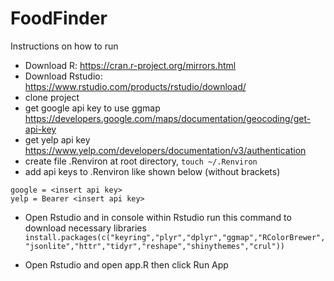 # FoodFinder
Instructions on how to run
* Download R: https://cran.r-project.org/mirrors.html
* Download Rstudio: https://www.rstudio.com/products/rstudio/download/
* clone project
* get google api key to use ggmap https://developers.google.com/maps/documentation/geocoding/get-api-key
* get yelp api key https://www.yelp.com/developers/documentation/v3/authentication
* create file .Renviron at root directory, `touch ~/.Renviron`
* add api keys to .Renviron like shown below (without brackets)
```
google = <insert api key>
yelp = Bearer <insert api key>
```
* Open Rstudio and in console within Rstudio run this command to download necessary libraries
`install.packages(c("keyring","plyr","dplyr","ggmap","RColorBrewer","jsonlite","httr","tidyr","reshape","shinythemes","crul"))`

* Open Rstudio and open app.R then click Run App
